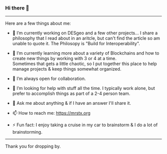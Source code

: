 ### Hi there 👋 
-------------

 Here are a few things about me:

- 🔭 I’m currently working on DESgeo and a few other projects...  I share a philosophy that I read about in an aritcle, 
      but can't find the article so am unable to quote it.  The Philosopy is "Build for Interoperability".

- 🌱 I’m currently learning more about a variety of Blockchains and how to create new things by working with 3 or 4 at a time.  
      Sometimes that gets a little chaotic, so I put together this place to help manage projects & keep things somewhat organized.

- 👯 I’m always open for collaboration.

- 🤔 I’m looking for help with stuff all the time.  I typically work alone, 
      but prefer to accomplish things as part of a 2-4 person team.

- 💬 Ask me about anything & if I have an answer I'll share it.

- 📫 How to reach me:  https://mrstx.org 

- ⚡ Fun fact: I enjoy taking a cruise in my car to brainstorm & I do a lot of brainstorming.
-------------

Thank you for dropping by. 

